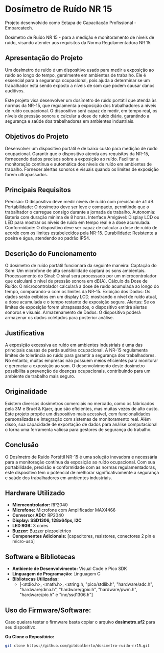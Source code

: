 # Dosímetro de Ruído NR 15

Projeto desenvolvido como Eetapa de Capacitação Profissional - Embarcatech.

Dosímetro de Ruído NR 15 - para a medição e monitoramento de níveis de ruído, visando atender aos requisitos da Norma Regulamentadora NR 15.

## Apresentação do Projeto

Um dosímetro de ruído é um dispositivo usado para medir a exposição ao ruído ao longo do tempo, geralmente em ambientes de trabalho. Ele é essencial para a segurança ocupacional, pois ajuda a determinar se um trabalhador está sendo exposto a níveis de som que podem causar danos auditivos.

Este projeto visa desenvolver um dosímetro de ruído portátil que atenda às normas da NR-15, que regulamenta a exposição dos trabalhadores a níveis de ruído ocupacional. O dispositivo será capaz de medir, em tempo real, os níveis de pressão sonora e calcular a dose de ruído diária, garantindo a segurança e saúde dos trabalhadores em ambientes industriais.

## Objetivos do Projeto

Desenvolver um dispositivo portátil e de baixo custo para medição de ruído ocupacional.
Garantir que o dispositivo atenda aos requisitos da NR-15, fornecendo dados precisos sobre a exposição ao ruído.
Facilitar a monitoração contínua e automática dos níveis de ruído em ambientes de trabalho.
Fornecer alertas sonoros e visuais quando os limites de exposição forem ultrapassados.

## Principais Requisitos
Precisão: O dispositivo deve medir níveis de ruído com precisão de ±1 dB.
Portabilidade: O dosímetro deve ser leve e compacto, permitindo que o trabalhador o carregue consigo durante a jornada de trabalho.
Autonomia: Bateria com duração mínima de 8 horas.
Interface Amigável: Display LCD ou LED para mostrar os níveis de ruído em tempo real e a dose acumulada.
Conformidade: O dispositivo deve ser capaz de calcular a dose de ruído de acordo com os limites estabelecidos pela NR-15.
Durabilidade: Resistente a poeira e água, atendendo ao padrão IP54.

## Descrição do Funcionamento
O dosímetro de ruído portátil funcionará da seguinte maneira:
Captação do Som: Um microfone de alta sensibilidade captará os sons ambientais.
Processamento do Sinal: O sinal será processado por um microcontrolador que calculará o nível de pressão sonora em dB(A).
Cálculo da Dose de Ruído: O microcontrolador calculará a dose de ruído acumulada ao longo do tempo, comparando-a com os limites da NR-15.
Exibição dos Dados: Os dados serão exibidos em um display LCD, mostrando o nível de ruído atual, a dose acumulada e o tempo restante de exposição segura.
Alertas: Se os limites de exposição forem ultrapassados, o dispositivo emitirá alertas sonoros e visuais.
Armazenamento de Dados: O dispositivo poderá armazenar os dados coletados para posterior análise.


## Justificativa
A exposição excessiva ao ruído em ambientes industriais é uma das principais causas de perda auditiva ocupacional. A NR-15 regulamenta limites de tolerância ao ruído para garantir a segurança dos trabalhadores. No entanto, muitas empresas não possuem meios eficientes para monitorar e gerenciar a exposição ao som. O desenvolvimento deste dosímetro possibilita a prevenção de doenças ocupacionais, contribuindo para um ambiente de trabalho mais seguro.

## Originalidade

Existem diversos dosímetros comerciais no mercado, como os fabricados pela 3M e Bruel & Kjaer, que são eficientes, mas muitas
vezes de alto custo. Este projeto propõe um dispositivo mais acessível, com funcionalidades personalizadas e integração com
sistemas de monitoramento real. Além disso, sua capacidade de exportação de dados para análise computacional o torna uma
ferramenta valiosa para gestores de segurança do trabalho.

## Conclusão
O Dosímetro de Ruído Portátil NR-15 é uma solução inovadora e necessária para a monitoração contínua da exposição ao ruído
ocupacional. Com sua portabilidade, precisão e conformidade com as normas regulamentadoras, este dispositivo tem o potencial
de melhorar significativamente a segurança e saúde dos trabalhadores em ambientes industriais.

## Hardware Utilizado

- **Microcontrolador:** RP2040
- **Microfone:** Microfone com Amplificador MAX4466
- **Conversor ADC:** RP2040
- **Display:  SSD1306, 128x64px, I2C** 
- **LED RGB:** 3 cores
- **Buzzer:** Buzzer piezoelétrico
- **Componentes Adicionais:** [capacitores, resistores, conectores 2 pin e micro-usb]

## Software e Bibliotecas

- **Ambiente de Desenvolvimento:** Visual Code e Pico SDK
- **Linguagem de Programação:** Linguagem C
- **Bibliotecas Utilizadas:** 
  - [<stdio.h>, <math.h>, <string.h, "pico/stdlib.h", "hardware/adc.h", "hardware/dma.h", "hardware/gpio.h", "hardware/pwm.h", "hardware/pio.h" e "inc/ssd1306.h"]

## Uso do Firmware/Software:
Caso queiara testar o firmware basta copiar o arquivo **dosimetro.uf2** para seu dispositivo.

 **Ou Clone o Repositório:**
   ```bash
   git clone https://github.com/gitdoalberto/dosimetro-ruido-nr15.git
